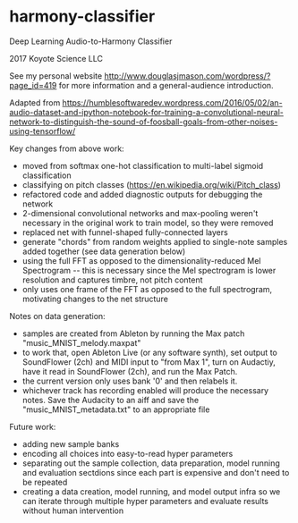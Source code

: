 # harmony-classifier
Deep Learning Audio-to-Harmony Classifier

2017 Koyote Science LLC

See my personal website http://www.douglasjmason.com/wordpress/?page_id=419 for more information and a general-audience introduction. 

Adapted from https://humblesoftwaredev.wordpress.com/2016/05/02/an-audio-dataset-and-ipython-notebook-for-training-a-convolutional-neural-network-to-distinguish-the-sound-of-foosball-goals-from-other-noises-using-tensorflow/

Key changes from above work:
* moved from softmax one-hot classification to multi-label sigmoid classification 
* classifying on pitch classes (https://en.wikipedia.org/wiki/Pitch_class)
* refactored code and added diagnostic outputs for debugging the network
* 2-dimensional convolutional networks and max-pooling weren't necessary in the original work to train model, so they were removed
* replaced net with funnel-shaped fully-connected layers
* generate "chords" from random weights applied to single-note samples added together (see data generation below)
* using the full FFT as opposed to the dimensionality-reduced Mel Spectrogram -- this is necessary since the Mel spectrogram is lower resolution and captures timbre, not pitch content
* only uses one frame of the FFT as opposed to the full spectrogram, motivating changes to the net structure

Notes on data generation:
* samples are created from Ableton by running the Max patch "music_MNIST_melody.maxpat"
* to work that, open Ableton Live (or any software synth), set output to SoundFlower (2ch) and MIDI input to "from Max 1", turn on Audactiy, have it read in SoundFlower (2ch), and run the Max Patch.
* the current version only uses bank '0' and then relabels it.
* whichever track has recording enabled will produce the necessary notes. Save the Audacity to an aiff and save the "music_MNIST_metadata.txt" to an appropriate file

Future work:
* adding new sample banks
* encoding all choices into easy-to-read hyper parameters
* separating out the sample collection, data preparation, model running and evaluation sectdions since each part is expensive and don't need to be repeated
* creating a data creation, model running, and model output infra so we can iterate through multiple hyper parameters and evaluate results without human intervention

